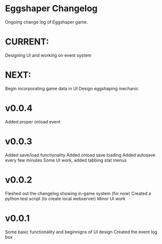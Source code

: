 Eggshaper Changelog
===================
Ongoing change log of Eggshaper game.

CURRENT:
=======
Designing UI and working on event system


NEXT:
=======
Begin incorporating game data in UI
Design eggshaping mechanic

v0.0.4
======
Added proper onload event

v0.0.3
======
Added save/load functionality
Added onload save loading
Added autosave every few minutes
Some UI work, added tabbing stat menus

v0.0.2
======
Fleshed out the changelog showing in-game system (for now)
Created a python test script (to create local webserver)
Minor UI work

v0.0.1
======
Some basic functionality and beginnigns of UI design
Created the event log box
